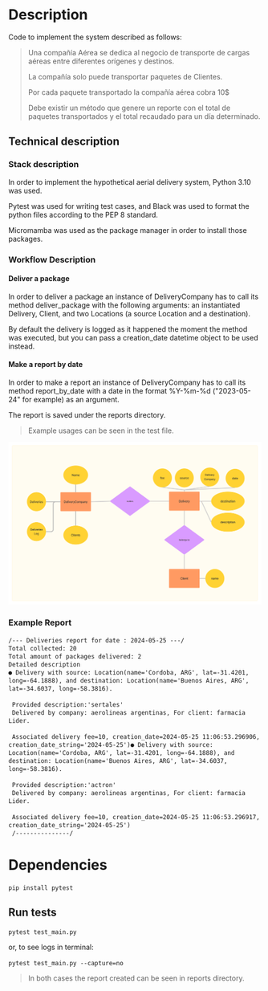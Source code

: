 # Description
Code to implement the system described as follows:


> Una compañía Aérea se dedica al negocio de transporte de cargas aéreas entre diferentes orígenes y destinos.
> 
> La compañía solo puede transportar paquetes de Clientes.
> 
> Por cada paquete transportado la compañía aérea cobra 10$
> 
> Debe existir un método que genere un reporte con el total de paquetes transportados y el total recaudado para un día determinado.


## Technical description

### Stack description
In order to implement the hypothetical aerial delivery system, Python 3.10 was used. 

Pytest was used for writing test cases, and Black was used to format the python files according to the PEP 8 standard.

Micromamba was used as the package manager in order to install those packages.

### Workflow Description
#### Deliver a package
In order to deliver a package an instance of DeliveryCompany has to call its method deliver_package with the following arguments: an instantiated Delivery, Client, and two Locations (a source Location and a destination).

By default the delivery is logged as it happened the moment the method was executed, but you can pass a creation_date datetime object to be used instead.

#### Make a report by date
In order to make a report an instance of DeliveryCompany has to call its method report_by_date with a date in the format %Y-%m-%d ("2023-05-24" for example) as an argument. 

The report is saved under the reports directory.

> Example usages can be seen in the test file.


<img src="diag.png">

### Example Report
```
/--- Deliveries report for date : 2024-05-25 ---/
Total collected: 20
Total amount of packages delivered: 2
Detailed description
● Delivery with source: Location(name='Cordoba, ARG', lat=-31.4201, long=-64.1888), and destination: Location(name='Buenos Aires, ARG', lat=-34.6037, long=-58.3816).

 Provided description:'sertales'
 Delivered by company: aerolineas argentinas, For client: farmacia Lider.

 Associated delivery fee=10, creation_date=2024-05-25 11:06:53.296906, creation_date_string='2024-05-25')● Delivery with source: Location(name='Cordoba, ARG', lat=-31.4201, long=-64.1888), and destination: Location(name='Buenos Aires, ARG', lat=-34.6037, long=-58.3816).

 Provided description:'actron'
 Delivered by company: aerolineas argentinas, For client: farmacia Lider.

 Associated delivery fee=10, creation_date=2024-05-25 11:06:53.296917, creation_date_string='2024-05-25')
 /---------------/
```


# Dependencies
`pip install pytest`


## Run tests

`pytest test_main.py`

or, to see logs in terminal:

`pytest test_main.py --capture=no`

> In both cases the report created can be seen in reports directory.

